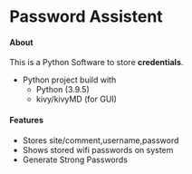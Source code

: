# Password Assistent
#### About
This is a Python Software to store **credentials**.
- Python project build with
  - Python (3.9.5)
  - kivy/kivyMD (for GUI)
#### Features
- Stores site/comment,username,password 
- Shows stored wifi passwords on system
- Generate Strong Passwords
